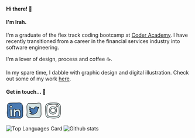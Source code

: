 #### Hi there! 👋 

#### I'm Irah.

I'm a graduate of the flex track coding bootcamp at [Coder Academy](https://coderacademy.edu.au/). I have recently transitioned from a career in the financial services industry into software engineering.

I'm a lover of design, process and coffee :coffee:.

In my spare time, I dabble with graphic design and digital illustration. Check out some of my work [here](https://www.instagram.com/ir.dsgns/).

#### Get in touch... 💬
[<img src="linkedin.png">](https://www.linkedin.com/in/irahlillenrosete/) [<img src="twitter.png">](https://twitter.com/IrahRosete) [<img src="instagram.png">](https://www.instagram.com/ir.dsgns/)

<!--
**irahrosete/irahrosete** is a ✨ _special_ ✨ repository because its `README.md` (this file) appears on your GitHub profile.

Here are some ideas to get you started:

- 🔭 I’m currently working on ...
- 🌱 I’m currently learning ...
- 👯 I’m looking to collaborate on ...
- 🤔 I’m looking for help with ...
- 💬 Ask me about ...
- 📫 How to reach me: ...
- 😄 Pronouns: ...
- ⚡ Fun fact: ...
-->

![Top Languages Card](https://github-readme-stats.vercel.app/api/top-langs/?username=irahrosete&show_icons=true&theme=nord)
![Github stats](https://github-readme-stats.vercel.app/api?username=irahrosete&show_icons=true&count_private=true&theme=nord)

<!--
[![Repo name](https://github-readme-stats.vercel.app/api/pin/?username=irahrosete&repo=portfolio-site&theme=nord)](https://github.com/irahrosete/portfolio-site)?
-->
